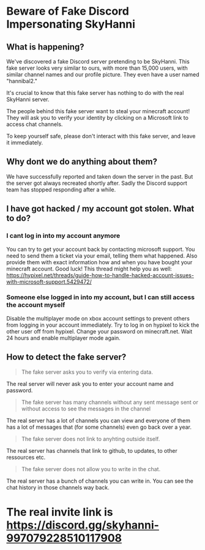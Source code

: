 # Beware of Fake Discord Impersonating SkyHanni


## What is happening?

We've discovered a fake Discord server pretending to be SkyHanni.
This fake server looks very similar to ours, with more than 15,000 users, with similar channel names and our profile picture.
They even have a user named "hannibal2."

It's crucial to know that this fake server has nothing to do with the real SkyHanni server.

The people behind this fake server want to steal your minecraft account!
They will ask you to verify your identity by clicking on a Microsoft link to access chat channels.

To keep yourself safe, please don't interact with this fake server, and leave it immediately.

## Why dont we do anything about them?

We have successfully reported and taken down the server in the past.
But the server got always recreated shortly after.
Sadly the Discord support team has stopped responding after a while.

## I have got hacked / my account got stolen. What to do?

### I cant log in into my account anymore

You can try to get your account back by contacting microsoft support.
You need to send them a ticket via your email, telling them what happened.
Also provide them with exact information how and when you have bought your minecraft account.
Good luck!
This thread might help you as well: https://hypixel.net/threads/guide-how-to-handle-hacked-account-issues-with-microsoft-support.5429472/

### Someone else logged in into my account, but I can still access the account myself

Disable the multiplayer mode on xbox account settings to prevent others from logging in your account immediately.
Try to log in on hypixel to kick the other user off from hypixel.
Change your password on minecraft.net.
Wait 24 hours and enable multiplayer mode again.

## How to detect the fake server?

> The fake server asks you to verify via entering data.

The real server will never ask you to enter your account name and password.

> The fake server has many channels without any sent message sent or without access to see the messages in the channel

The real server has a lot of channels you can view and everyone of them has a lot of messages that (for some channels) even go back over a year.

> The fake server does not link to anyhting outside itself.

The real server has channels that link to github, to updates, to other ressources etc.

> The fake server does not allow you to write in the chat.

The real server has a bunch of channels you can write in. You can see the chat history in those channels way back.

# The real invite link is https://discord.gg/skyhanni-997079228510117908
